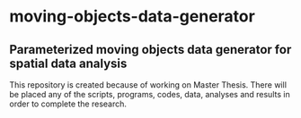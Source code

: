 # moving-objects-data-generator

## Parameterized moving objects data generator for spatial data analysis

This repository is created because of working on Master Thesis. There will be placed any of the scripts, programs, codes, data, analyses and results in order to complete the research.